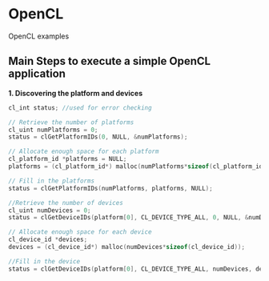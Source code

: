 # OpenCL
OpenCL examples

## Main Steps to execute a simple OpenCL application

**1. Discovering the platform and devices**

```c++
cl_int status; //used for error checking

// Retrieve the number of platforms
cl_uint numPlatforms = 0;
status = clGetPlatformIDs(0, NULL, &numPlatforms);

// Allocate enough space for each platform
cl_platform_id *platforms = NULL;
platforms = (cl_platform_id*) malloc(numPlatforms*sizeof(cl_platform_id));

// Fill in the platforms
status = clGetPlatformIDs(numPlatforms, platforms, NULL);

//Retrieve the number of devices
cl_uint numDevices = 0;
status = clGetDeviceIDs(platform[0], CL_DEVICE_TYPE_ALL, 0, NULL, &numDevices);

// Allocate enough space for each device
cl_device_id *devices;
devices = (cl_device_id*) malloc(numDevices*sizeof(cl_device_id));

//Fill in the device
status = clGetDeviceIDs(platform[0], CL_DEVICE_TYPE_ALL, numDevices, devices, NULL);
```
